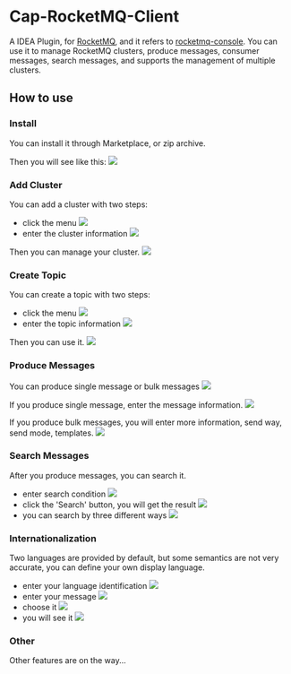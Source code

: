 # Cap-RocketMQ-Client

A IDEA Plugin, for [RocketMQ](https://github.com/apache/rocketmq), and it refers to [rocketmq-console](https://github.com/apache/rocketmq-externals/tree/master/rocketmq-console).
You can use it to manage RocketMQ clusters, produce messages, consumer messages, search messages, and supports the management of multiple clusters.

## How to use

### Install

You can install it through Marketplace, or zip archive.

Then you will see like this:
![](https://github.com/Cap-Cloud/Cap-RocketMQ-Client/raw/main/images/install_01.png)

### Add Cluster

You can add a cluster with two steps:
* click the menu
![](https://github.com/Cap-Cloud/Cap-RocketMQ-Client/raw/main/images/add_cluster_01.png)
* enter the cluster information
![](https://github.com/Cap-Cloud/Cap-RocketMQ-Client/raw/main/images/add_cluster_02.png)

Then you can manage your cluster.
![](https://github.com/Cap-Cloud/Cap-RocketMQ-Client/raw/main/images/add_cluster_03.png)

### Create Topic

You can create a topic with two steps:
* click the menu
![](https://github.com/Cap-Cloud/Cap-RocketMQ-Client/raw/main/images/create_topic_01.png)
* enter the topic information
![](https://github.com/Cap-Cloud/Cap-RocketMQ-Client/raw/main/images/create_topic_02.png)

Then you can use it.
![](https://github.com/Cap-Cloud/Cap-RocketMQ-Client/raw/main/images/create_topic_03.png)

### Produce Messages

You can produce single message or bulk messages
![](https://github.com/Cap-Cloud/Cap-RocketMQ-Client/raw/main/images/produce_message_01.png)

If you produce single message, enter the message information.
![](https://github.com/Cap-Cloud/Cap-RocketMQ-Client/raw/main/images/produce_message_02.png)

If you produce bulk messages, you will enter more information, send way, send mode, templates.
![](https://github.com/Cap-Cloud/Cap-RocketMQ-Client/raw/main/images/produce_message_03.png)

### Search Messages

After you produce messages, you can search it.
* enter search condition
![](https://github.com/Cap-Cloud/Cap-RocketMQ-Client/raw/main/images/search_message_01.png)
* click the 'Search' button, you will get the result
![](https://github.com/Cap-Cloud/Cap-RocketMQ-Client/raw/main/images/search_message_02.png)
* you can search by three different ways
![](https://github.com/Cap-Cloud/Cap-RocketMQ-Client/raw/main/images/search_message_03.png)


### Internationalization

Two languages are provided by default, but some semantics are not very accurate, you can define your own display language.
* enter your language identification
![](https://github.com/Cap-Cloud/Cap-RocketMQ-Client/raw/main/images/i18n_01.png)
* enter your message
![](https://github.com/Cap-Cloud/Cap-RocketMQ-Client/raw/main/images/i18n_02.png)
* choose it
![](https://github.com/Cap-Cloud/Cap-RocketMQ-Client/raw/main/images/i18n_03.png)
* you will see it
![](https://github.com/Cap-Cloud/Cap-RocketMQ-Client/raw/main/images/i18n_04.png)

### Other

Other features are on the way...